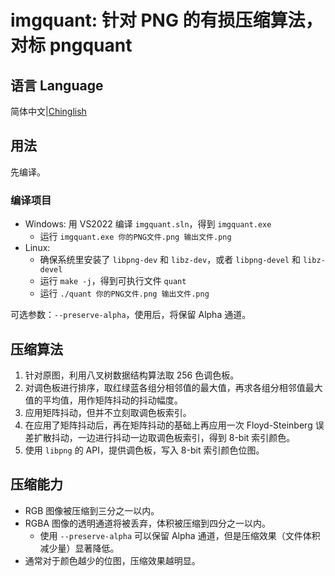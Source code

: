 # imgquant: 针对 PNG 的有损压缩算法，对标 pngquant

## 语言 Language

简体中文|[Chinglish](Readme.md)

## 用法

先编译。

### 编译项目
* Windows: 用 VS2022 编译 `imgquant.sln`，得到 `imgquant.exe`
  * 运行 `imgquant.exe 你的PNG文件.png 输出文件.png`
* Linux:
  * 确保系统里安装了 `libpng-dev` 和 `libz-dev`，或者 `libpng-devel` 和 `libz-devel`
  * 运行 `make -j`，得到可执行文件 `quant`
  * 运行 `./quant 你的PNG文件.png 输出文件.png`

可选参数：`--preserve-alpha`，使用后，将保留 Alpha 通道。

## 压缩算法

1. 针对原图，利用八叉树数据结构算法取 256 色调色板。
2. 对调色板进行排序，取红绿蓝各组分相邻值的最大值，再求各组分相邻值最大值的平均值，用作矩阵抖动的抖动幅度。
3. 应用矩阵抖动，但并不立刻取调色板索引。
4. 在应用了矩阵抖动后，再在矩阵抖动的基础上再应用一次 Floyd-Steinberg 误差扩散抖动，一边进行抖动一边取调色板索引，得到 8-bit 索引颜色。
5. 使用 `libpng` 的 API，提供调色板，写入 8-bit 索引颜色位图。

## 压缩能力

* RGB 图像被压缩到三分之一以内。
* RGBA 图像的透明通道将被丢弃，体积被压缩到四分之一以内。
  * 使用 `--preserve-alpha` 可以保留 Alpha 通道，但是压缩效果（文件体积减少量）显著降低。
* 通常对于颜色越少的位图，压缩效果越明显。
